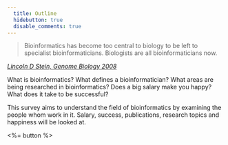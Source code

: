 ```yaml
--- 
  title: Outline
  hidebutton: true
  disable_comments: true
---
```


> Bioinformatics has become too central to biology to be left to specialist bioinformaticians. Biologists are all bioinformaticians now.

<cite><a href="http://genomebiology.com/content/9/12/114">Lincoln D Stein, Genome Biology 2008</a></cite>

What is bioinformatics? What defines a bioinformatician? What areas are being
researched in bioinformatics? Does a big salary make you happy? What does it
take to be successful?

This survey aims to understand the field of bioinformatics by examining the
people whom work in it. Salary, success, publications, research topics and
happiness will be looked at.

<%= button %>

[questions]: https://github.com/michaelbarton/bioinformatics-career-survey/blob/develop/2011/questions.yml
[aims]: http://github.com/michaelbarton/bioinformatics-career-survey/blob/develop/aims.txt
[mailinglist]: mailto:bioinfsurvey@librelist.com
